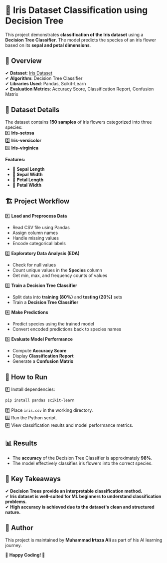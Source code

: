 # 🌸 Iris Dataset Classification using Decision Tree  

This project demonstrates **classification of the Iris dataset** using a **Decision Tree Classifier**. The model predicts the species of an iris flower based on its **sepal and petal dimensions**.  

## 📌 Overview  
✔ **Dataset**: [Iris Dataset](https://archive.ics.uci.edu/ml/datasets/iris)  
✔ **Algorithm**: Decision Tree Classifier  
✔ **Libraries Used**: Pandas, Scikit-Learn  
✔ **Evaluation Metrics**: Accuracy Score, Classification Report, Confusion Matrix  

## 📂 Dataset Details  
The dataset contains **150 samples** of iris flowers categorized into three species:  
1️⃣ **Iris-setosa**  
2️⃣ **Iris-versicolor**  
3️⃣ **Iris-virginica**  

**Features:**  
- 🌿 **Sepal Length**  
- 🌿 **Sepal Width**  
- 🌸 **Petal Length**  
- 🌸 **Petal Width**  

## 🏗️ Project Workflow  

1️⃣ **Load and Preprocess Data**  
   - Read CSV file using Pandas  
   - Assign column names  
   - Handle missing values  
   - Encode categorical labels  

2️⃣ **Exploratory Data Analysis (EDA)**  
   - Check for null values  
   - Count unique values in the **Species** column  
   - Get min, max, and frequency counts of values  

3️⃣ **Train a Decision Tree Classifier**  
   - Split data into **training (80%)** and **testing (20%)** sets  
   - Train a **Decision Tree Classifier**  

4️⃣ **Make Predictions**  
   - Predict species using the trained model  
   - Convert encoded predictions back to species names  

5️⃣ **Evaluate Model Performance**  
   - Compute **Accuracy Score**  
   - Display **Classification Report**  
   - Generate a **Confusion Matrix**  

## 🚀 How to Run  

1️⃣ Install dependencies:  
   ```bash
   pip install pandas scikit-learn
   ```
2️⃣ Place `iris.csv` in the working directory.  
3️⃣ Run the Python script.  
4️⃣ View classification results and model performance metrics.  

## 📊 Results  
- The **accuracy** of the Decision Tree Classifier is approximately **98%**.  
- The model effectively classifies iris flowers into the correct species.  

## 📌 Key Takeaways  
✔ **Decision Trees provide an interpretable classification method.**  
✔ **Iris dataset is well-suited for ML beginners to understand classification problems.**  
✔ **High accuracy is achieved due to the dataset's clean and structured nature.**  

## 👤 Author  
This project is maintained by **Muhammad Irtaza Ali** as part of his AI learning journey.  

📌 **Happy Coding! 🚀**  
